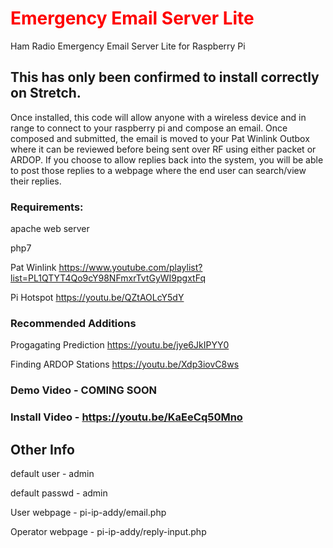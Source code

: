 # <span style="color:red">Emergency Email Server Lite</span>

Ham Radio Emergency Email Server Lite for Raspberry Pi

## This has only been confirmed to install correctly on Stretch.

Once installed, this code will allow anyone with a wireless device and in range to connect to your raspberry pi and compose an email. Once composed and submitted, the email is moved to your Pat Winlink Outbox where it can be reviewed before being sent over RF using either packet or ARDOP. If you choose to allow replies back into the system, you will be able to post those replies to a webpage where the end user can search/view their replies.

### Requirements:

apache web server

php7

Pat Winlink https://www.youtube.com/playlist?list=PL1QTYT4Qo9cY98NFmxrTvtGyWI9pgxtFq

Pi Hotspot https://youtu.be/QZtAOLcY5dY

### Recommended Additions

Progagating Prediction https://youtu.be/jye6JkIPYY0

Finding ARDOP Stations https://youtu.be/Xdp3iovC8ws

### Demo Video - COMING SOON

### Install Video - https://youtu.be/KaEeCq50Mno

## Other Info
default user - admin

default passwd - admin

User webpage - pi-ip-addy/email.php
  
Operator webpage - pi-ip-addy/reply-input.php

